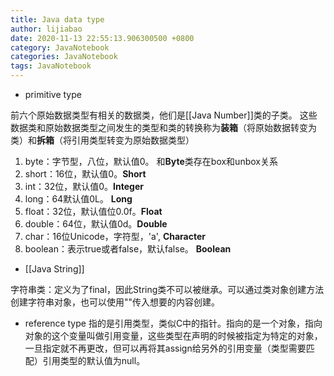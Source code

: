 ```yaml
---
title: Java data type
author: lijiabao
date: 2020-11-13 22:55:13.906300500 +0800
category: JavaNotebook
categories: JavaNotebook
tags: JavaNotebook
---
```

- primitive type

前六个原始数据类型有相关的数据类，他们是[[Java Number]]类的子类。
这些数据类和原始数据类型之间发生的类型和类的转换称为**装箱**（将原始数据转变为类）和**拆箱**（将引用类型转变为原始数据类型）

1. byte：字节型，八位，默认值0。 和**Byte**类存在box和unbox关系
2. short：16位，默认值0。**Short**
3. int：32位，默认值0。**Integer**
4. long：64默认值0L。 **Long**
5. float：32位，默认值位0.0f。**Float**
6. double：64位，默认值0d。**Double**
7. char：16位Unicode，字符型，'a', **Character**
8. boolean：表示true或者false，默认false。 **Boolean**

- [[Java String]]

字符串类：定义为了final，因此String类不可以被继承。可以通过类对象创建方法创建字符串对象，也可以使用""传入想要的内容创建。


- reference type
指的是引用类型，类似C中的指针。指向的是一个对象，指向对象的这个变量叫做引用变量，这些类型在声明的时候被指定为特定的对象，一旦指定就不再更改，但可以再将其assign给另外的引用变量（类型需要匹配）引用类型的默认值为null。